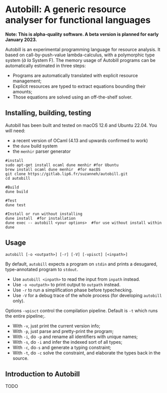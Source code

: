 # Autobill: A generic resource analyser for functional languages 

**Note: This is alpha-quality software. A beta version is planned for early January 2023.**

Autobill is an experimental programming language for resource analysis. It based
on call-by-push-value lambda-calculus, with a polymorphic type system (*à la*
System F). The memory usage of Autobill programs can be automatically estimated
in three steps:
- Programs are automatically translated with explicit resource management;
- Explicit resources are typed to extract equations bounding their amounts;
- Those equations are solved using an off-the-shelf solver. 


## Installing, building, testing 

Autobill has been built and tested on macOS 12.6 and Ubuntu 22.04. You will need:
- a recent version of OCaml (4.13 and upwards confirmed to work)
- the `dune` build system
- the `menhir` parser generator

``` shell
#install
sudo apt-get install ocaml dune menhir #for Ubuntu
brew install ocaml dune menhir  #for macOS
git clone https://gitlab.lip6.fr/suzanneh/autobill.git
cd autobill

#Build
dune build

#Test
dune test 

#Install or run without installing
dune install  #for installation
dune exec -- autobill <your options>  #for use without install within dune
```

## Usage 

``` 
autobill [-o <outpath>] [-r] [-V] [-vpisct] [<inpath>]
```

By default, `autobill` expects a program on `stdin` and prints a desugared,
type-annotated program to `stdout`. 
- Use `autobill <inpath>` to read the input from `inpath` instead.
- Use `-o <outpath>` to print output to `outpath` instead. 
- Use `-r` to run a simplification phase before typechecking.
- Use `-V` for a debug trace of the whole process (for developing `autobill` only).

Options `-vpisct` control the compilation pipeline. Default is `-t` which runs the 
entire pipeline;.
- With `-v`, just print the current version info;
- With `-p`, just parse and pretty-print the program;
- With `-i`, do `-p` and rename all identifiers with unique names;
- With `-s`, do `-i` and infer the indexed sort of all types;
- With `-c`, do`-s` and generate a typing constraint;
- With `-t`, do `-c` solve the constraint, and elaborate the types back in the source.

## Introduction to Autobill
 
TODO
